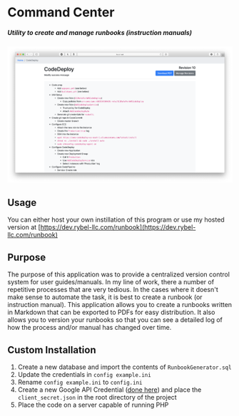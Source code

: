 # Command Center
##### Utility to create and manage runbooks (instruction manuals)

![Screenshot](screenshot.png)

## Usage
You can either host your own instillation of this program or use my hosted version at [https://dev.rybel-llc.com/runbook](https://dev.rybel-llc.com/runbook)

## Purpose
The purpose of this application was to provide a centralized version control system for user guides/manuals. In my line of work, there a number of repetitive processes that are very tedious. In the cases where it doesn't make sense to automate the task, it is best to create a runbook (or instruction manual). This application allows you to create a runbooks written in Markdown that can be exported to PDFs for easy distribution. It also allows you to version your runbooks so that you can see a detailed log of how the process and/or manual has changed over time.

## Custom Installation
1. Create a new database and import the contents of `RunbookGenerator.sql`
2. Update the credentials in `config example.ini`
3. Rename `config example.ini` to `config.ini`
4. Create a new Google API Credential ([done here](https://console.developers.google.com/apis/credentials)) and place the `client_secret.json` in the root directory of the project
5. Place the code on a server capable of running PHP
